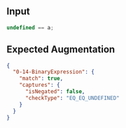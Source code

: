 
## Input
```javascript input
undefined == a;
```

## Expected Augmentation
```json expected augmentations
{
  "0-14-BinaryExpression": {
    "match": true,
    "captures": {
      "isNegated": false,
      "checkType": "EQ_EQ_UNDEFINED"
    }
  }
}
```
